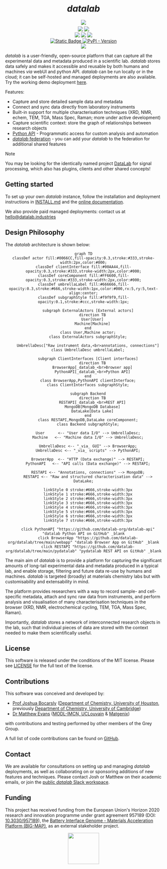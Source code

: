 # <div align="center"><i>datalab</i></div>

<div align="center" style="padding-bottom: 5px">
<a href="https://demo.datalab-org.io"><img src="https://img.shields.io/badge/try_it_out!-public_demo_server-orange?logo=firefox"></a>
</div>

<div align="center">
<a href="https://github.com/datalab-org/datalab/releases"><img src="https://badgen.net/github/release/datalab-org/datalab?icon=github&color=blue"></a>
<a href="https://github.com/datalab-org/datalab#MIT-1-ov-file"><img src="https://badgen.net/github/license/datalab-org/datalab?icon=license&color=purple"></a>
</div>

<div align="center">
<a href="https://github.com/datalab-org/datalab/actions/workflows/ci.yml"><img src="https://img.shields.io/github/actions/workflow/status/datalab-org/datalab/ci.yml?logo=github"></a>
<a href="https://cloud.cypress.io/projects/4kqx5i/runs"><img src="https://img.shields.io/endpoint?url=https://cloud.cypress.io/badge/simple/4kqx5i/main&style=flat&logo=cypress"></a>
<a href="https://the-datalab.readthedocs.io/en/latest/?badge=latest"><img src="https://img.shields.io/readthedocs/the-datalab?logo=readthedocs"></a>
</div>

<div align="center">
<a href="https://github.com/datalab-org/datalab-ansible-terraform">
  <img alt="Static Badge" src="https://img.shields.io/badge/Ansible-playbook-white?logo=ansible">
</a>
<a href="https://pypi.org/project/datalab-api">
  <img alt="PyPI - Version" src="https://img.shields.io/pypi/v/datalab-api?logo=pypi&label=Python%20API">
</a>
</div>

<div align="center">
<a href="https://join.slack.com/t/datalab-world/shared_invite/zt-2h58ev3pc-VV496~5je~QoT2TgFIwn4g"><img src="https://img.shields.io/badge/Slack-chat_with_us-yellow?logo=slack"></a>
</div>

_datalab_ is a user-friendly, open-source platform that can capture all the experimental data and metadata produced in a scientific lab. _datalab_ stores data safely and makes it accessible and reusable by both humans and machines _via_ webUI and python API. _datalab_ can be run locally or in the cloud; it can be self-hosted and managed deployments are also available. Try the working demo deployment [here](https://demo.datalab-org.io/).

Features:

* Capture and store detailed sample data and metadata
* Connect and sync data directly from laboratory instruments
* Built-in support for multiple characterisation techniques (XRD, NMR, echem, TEM, TGA, Mass Spec, Raman; more under active development)
* Capture scientific context: store the graph of relationships between research objects
* [Python API](https://github.com/datalab-org/datalab-api) - Programmatic access for custom analysis and automation
* [_datalab_ federation](https://github.com/datalab-org/datalab-federation) - you can add your _datalab_ to the federation for additional shared features

> [!NOTE]
> You may be looking for the identically named project [DataLab](https://datalab-platform.com) for signal processing, which also has plugins, clients and other shared concepts!

## Getting started
To set up your own _datalab_ instance, follow the installation and deployment instructions in
[INSTALL.md](./INSTALL.md) and the [online documentation](https://the-datalab.readthedocs.io).

We also provide paid managed deployments: contact us at [hello@datalab.industries](mailto:hello@datalab.industries)

## Design Philosophy
The _datalab_ architecture is shown below:

<center>

```mermaid
graph TD
classDef actor fill:#0066CC,fill-opacity:0.3,stroke:#333,stroke-width:2px,color:#000;
classDef clientInterface fill:#00AA44,fill-opacity:0.3,stroke:#333,stroke-width:2px,color:#000;
classDef coreComponent fill:#FF6600,fill-opacity:0.3,stroke:#333,stroke-width:2px,color:#000;
classDef umbrellaLabel fill:#666666,fill-opacity:0.3,stroke:#666,stroke-width:1px,color:#000,rx:5,ry:5,text-align:center;
classDef subgraphStyle fill:#f9f9f9,fill-opacity:0.1,stroke:#ccc,stroke-width:1px;

    subgraph ExternalActors [External actors]
        direction TB
        User[User]
        Machine[Machine]
    end
    class User,Machine actor;
    class ExternalActors subgraphStyle;

    UmbrellaDesc["Raw instrument data,<br>annotations, connections"]
    class UmbrellaDesc umbrellaLabel;

    subgraph ClientInterfaces [Client interfaces]
        direction TB
        BrowserApp[_datalab_<br>Browser app]
        PythonAPI[_datalab_<br>Python API]
    end
    class BrowserApp,PythonAPI clientInterface;
    class ClientInterfaces subgraphStyle;

    subgraph Backend
        direction TB
        RESTAPI[_datalab_<br>REST API]
        MongoDB[MongoDB Database]
        DataLake[Data Lake]
    end
    class RESTAPI,MongoDB,DataLake coreComponent;
    class Backend subgraphStyle;

    User      <-- "User data I/O" --> UmbrellaDesc;
    Machine   <-- "Machine data I/O" --> UmbrellaDesc;

    UmbrellaDesc <-- "_via_ GUI" --> BrowserApp;
    UmbrellaDesc <-- "_via_ scripts" --> PythonAPI;

    BrowserApp  <-- "HTTP (Data exchange)" --> RESTAPI;
    PythonAPI   <-- "API calls (Data exchange)" --> RESTAPI;

    RESTAPI <-- "Annotations, connections" --> MongoDB;
    RESTAPI <-- "Raw and structured characterisation data" --> DataLake;

    linkStyle 0 stroke:#666,stroke-width:3px
    linkStyle 1 stroke:#666,stroke-width:3px
    linkStyle 2 stroke:#666,stroke-width:3px
    linkStyle 3 stroke:#666,stroke-width:3px
    linkStyle 4 stroke:#666,stroke-width:3px
    linkStyle 5 stroke:#666,stroke-width:3px
    linkStyle 6 stroke:#666,stroke-width:3px
    linkStyle 7 stroke:#666,stroke-width:3px

    click PythonAPI "https://github.com/datalab-org/datalab-api" "datalab Python API on GitHub" _blank
    click BrowserApp "https://github.com/datalab-org/datalab/tree/main/webapp" "datalab Browser App on GitHub" _blank
    click RESTAPI "https://github.com/datalab-org/datalab/tree/main/pydatalab" "pydatalab REST API on GitHub" _blank
```

</center>

The main aim of *datalab* is to provide a platform for capturing the significant amounts of long-tail experimental data and metadata produced in a typical lab, and enable storage, filtering and future data re-use by humans and machines. *datalab* is targeted (broadly) at materials chemistry labs but with customisability and extensability in mind.

The platform provides researchers with a way to record sample- and cell-specific metadata, attach and sync raw data from instruments, and perform analysis and visualisation of many characterisation techniques in the browser (XRD, NMR, electrochemical cycling, TEM, TGA, Mass Spec, Raman).

Importantly, *datalab* stores a network of interconnected research objects in the lab, such that individual pieces of data are stored with the context needed to make them scientifically useful.

## License

This software is released under the conditions of the MIT license.
Please see [LICENSE](./LICENSE) for the full text of the license.

## Contributions

This software was conceived and developed by:

- [Prof Joshua Bocarsly](https://jdbocarsly.github.io) ([Department of Chemistry, University of Houston](https://www.uh.edu/nsm/chemistry), previously [Department of Chemistry, University of Cambridge](https://www.ch.cam.ac.uk/))
- [Dr Matthew Evans](https://ml-evs.science) ([MODL-IMCN,
  UCLouvain](https://uclouvain.be/en/research-institutes/imcn/modl) & [Matgenix](https://matgenix.com))

with contributions and testing performed by other members of the Grey Group.

A full list of code contributions can be found on [GitHub](https://github.com/datalab-org/datalab/graphs/contributors).

## Contact

We are available for consultations on setting up and managing *datalab* deployments, as well as collaborating on or sponsoring additions of new features and techniques. Please contact Josh or Matthew on their academic emails, or join the [public *datalab* Slack workspace](https://join.slack.com/t/datalab-world/shared_invite/zt-2h58ev3pc-VV496~5je~QoT2TgFIwn4g).

## Funding

This project has received funding from the European Union's Horizon 2020 research and innovation programme under grant agreement 957189 (DOI: [10.3030/957189](https://doi.org/10.3030/957189)), the [Battery Interface Genome - Materials Acceleration Platform (BIG-MAP)](https://www.big-map.eu), as an external stakeholder project.

<div align="center">
<img href="https://big-map.org" src="https://big-map.github.io/big-map-registry/static/img/big-map-white-transparent.png" width=100>
</div>
